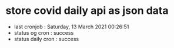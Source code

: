 # store covid daily api as json data

- last cronjob : Saturday, 13 March 2021 00:26:51
- status og cron : success
- status daily cron : success
      
      